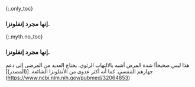 {:.only_toc} 
 ### إنها مجرد إنفلونزا. 

 {:.myth.no_toc} 
 ### إنها مجرد إنفلونزا. 

هذا ليس صحيحاً! شدة المرض أشبه بالالتهاب الرئوي. يحتاج العديد من المرضى إلى دعم جهازهم التنفسي. كما أنه أكثر عدوى من الأنفلونزا الشائعة. [(المصدر)] (https://www.ncbi.nlm.nih.gov/pubmed/32064853)
